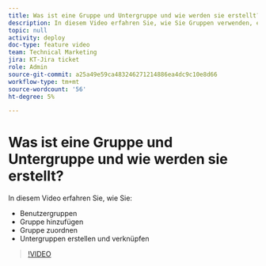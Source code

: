 ```yaml
---
title: Was ist eine Gruppe und Untergruppe und wie werden sie erstellt?
description: In diesem Video erfahren Sie, wie Sie Gruppen verwenden, eine Gruppe hinzufügen und Untergruppen erstellen.
topic: null
activity: deploy
doc-type: feature video
team: Technical Marketing
jira: KT-Jira ticket
role: Admin
source-git-commit: a25a49e59ca483246271214886ea4dc9c10e8d66
workflow-type: tm+mt
source-wordcount: '56'
ht-degree: 5%

---
```


# Was ist eine Gruppe und Untergruppe und wie werden sie erstellt?

In diesem Video erfahren Sie, wie Sie:

* Benutzergruppen
* Gruppe hinzufügen
* Gruppe zuordnen
* Untergruppen erstellen und verknüpfen

>[!VIDEO](https://video.tv.adobe.com/v/335070/?quality=12&learn=on)
